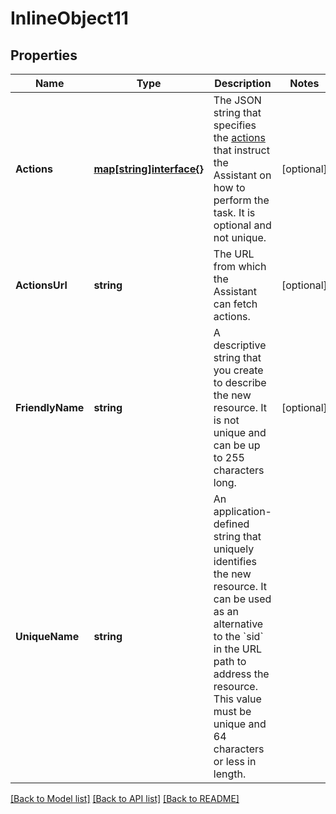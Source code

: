 # InlineObject11

## Properties

Name | Type | Description | Notes
------------ | ------------- | ------------- | -------------
**Actions** | [**map[string]interface{}**](.md) | The JSON string that specifies the [actions](https://www.twilio.com/docs/autopilot/actions) that instruct the Assistant on how to perform the task. It is optional and not unique. | [optional] 
**ActionsUrl** | **string** | The URL from which the Assistant can fetch actions. | [optional] 
**FriendlyName** | **string** | A descriptive string that you create to describe the new resource. It is not unique and can be up to 255 characters long. | [optional] 
**UniqueName** | **string** | An application-defined string that uniquely identifies the new resource. It can be used as an alternative to the &#x60;sid&#x60; in the URL path to address the resource. This value must be unique and 64 characters or less in length. | 

[[Back to Model list]](../README.md#documentation-for-models) [[Back to API list]](../README.md#documentation-for-api-endpoints) [[Back to README]](../README.md)


